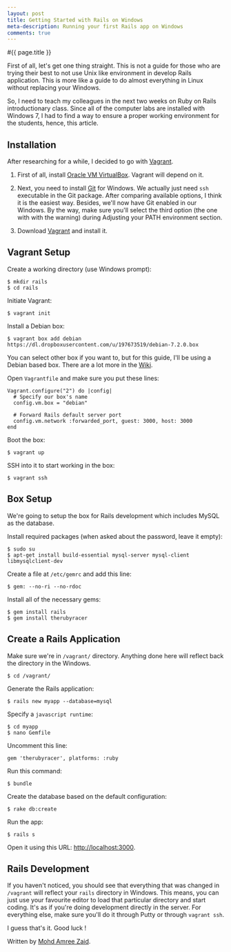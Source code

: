 ```yaml
---
layout: post
title: Getting Started with Rails on Windows
meta-description: Running your first Rails app on Windows
comments: true
---
```


#{{ page.title }}

First of all, let's get one thing straight. This is not a guide for those who are trying their best to not use Unix like environment in develop Rails application. This is more like a guide to do almost everything in Linux without replacing your Windows.

So, I need to teach my colleagues in the next two weeks on Ruby on Rails introductionary class. Since all of the computer labs are installed with Windows 7, I had to find a way to ensure a proper working environment for the students, hence, this article.

## Installation

After researching for a while, I decided to go with [Vagrant](http://vagrantup.com).

1. First of all, install [Oracle VM VirtualBox](http://virtualbox.org). Vagrant will depend on it.

2. Next, you need to install [Git](http://git-scm.com) for Windows. We actually just need `ssh` executable in the Git package. After comparing available options, I think it is the easiest way. Besides, we'll now have Git enabled in our Windows. By the way, make sure you'll select the third option (the one with with the warning) during Adjusting your PATH environment section.

3. Download [Vagrant](http://downloads.vagrantup.com) and install it.

## Vagrant Setup

Create a working directory (use Windows prompt):

    $ mkdir rails
    $ cd rails

Initiate Vagrant:

    $ vagrant init

Install a Debian box:

    $ vagrant box add debian https://dl.dropboxusercontent.com/u/197673519/debian-7.2.0.box

You can select other box if you want to, but for this guide, I'll be using a Debian based box. There are a lot more in the [Wiki](https://github.com/mitchellh/vagrant/wiki/Available-Vagrant-Boxes).

Open `Vagrantfile` and make sure you put these lines:

    Vagrant.configure("2") do |config|
      # Specify our box's name
      config.vm.box = "debian"

      # Forward Rails default server port
      config.vm.network :forwarded_port, guest: 3000, host: 3000
    end

Boot the box:

    $ vagrant up

SSH into it to start working in the box:

    $ vagrant ssh

## Box Setup

We're going to setup the box for Rails development which includes MySQL as the database.

Install required packages (when asked about the password, leave it empty):

    $ sudo su
    $ apt-get install build-essential mysql-server mysql-client libmysqlclient-dev

Create a file at `/etc/gemrc` and add this line:

    $ gem: --no-ri --no-rdoc

Install all of the necessary gems:

    $ gem install rails
    $ gem install therubyracer

## Create a Rails Application

Make sure we're in `/vagrant/` directory. Anything done here will reflect back the directory in the Windows.

    $ cd /vagrant/

Generate the Rails application:

    $ rails new myapp --database=mysql

Specify a `javascript runtime`:

    $ cd myapp
    $ nano Gemfile

Uncomment this line:

    gem 'therubyracer', platforms: :ruby

Run this command:

    $ bundle

Create the database based on the default configuration:

    $ rake db:create

Run the app:

    $ rails s

Open it using this URL: [http://localhost:3000](http://localhost:3000).

## Rails Development

If you haven't noticed, you should see that everything that was changed in `/vagrant` will reflect your `rails` directory in Windows. This means, you can just use your favourite editor to load that particular directory and start coding. It's as if you're doing development directly in the server. For everything else, make sure you'll do it through Putty or through `vagrant ssh`.

I guess that's it. Good luck !

Written by [Mohd Amree Zaid](https://plus.google.com/106989524215046675447/?rel=author).
